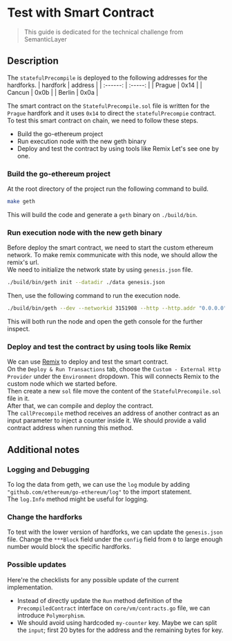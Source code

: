 # Test with Smart Contract
> This guide is dedicated for the technical challenge from SemanticLayer

## Description
The `statefulPrecompile` is deployed to the following addresses for the hardforks.
| hardfork | address |
| :------: | :-----: |
| Prague   | 0x14    |
| Cancun   | 0x0b    |
| Berlin   | 0x0a    |

The smart contract on the `StatefulPrecompile.sol` file is written for the `Prague` hardfork and it uses `0x14` to direct the `statefulPrecompie` contract.<br>
To test this smart contract on chain, we need to follow these steps.
- Build the go-ethereum project
- Run execution node with the new geth binary
- Deploy and test the contract by using tools like Remix
Let's see one by one.

### Build the go-ethereum project
At the root directory of the project run the following command to build.
```bash
make geth
```
This will build the code and generate a `geth` binary on `./build/bin`.

### Run execution node with the new geth binary
Before deploy the smart contract, we need to start the custom ethereum network. To make remix communicate with this node, we should allow the remix's url.<br>
We need to initialize the network state by using `genesis.json` file.
```bash
./build/bin/geth init --datadir ./data genesis.json
```
Then, use the following command to run the execution node.
```bash
./build/bin/geth --dev --networkid 3151908 --http --http.addr "0.0.0.0" --http.port "8545" --http.api "eth,web3,personal,net,miner,debug" --nodiscover --mine --allow-insecure-unlock --http.corsdomain https://remix.ethereum.org --dev console --vmdebug
```
This will both run the node and open the geth console for the further inspect.

### Deploy and test the contract by using tools like Remix
We can use [Remix](https://remix.ethereum.org) to deploy and test the smart contract.<br>
On the `Deploy & Run Transactions` tab, choose the `Custom - External Http Provider` under the `Environment` dropdown. This will connects Remix to the custom node which we started before.<br>
Then create a new `sol` file move the content of the `StatefulPrecompile.sol` file in it.<br>
After that, we can compile and deploy the contract.<br>
The `callPrecompile` method receives an address of another contract as an input parameter to inject a counter inside it. We should provide a valid contract address when running this method.

## Additional notes

### Logging and Debugging
To log the data from geth, we can use the `log` module by adding `"github.com/ethereum/go-ethereum/log"` to the import statement.<br>
The `log.Info` method might be useful for logging.

### Change the hardforks
To test with the lower version of hardforks, we can update the `genesis.json` file. Change the `***Block` field under the `config` field from `0` to large enough number would block the specific hardforks.

### Possible updates
Here're the checklists for any possible update of the current implementation.
- Instead of directly update the `Run` method definition of the `PrecompiledContract` interface on `core/vm/contracts.go` file, we can introduce `Polymorphism`.
- We should avoid using hardcoded `my-counter` key. Maybe we can split the `input`; first 20 bytes for the address and the remaining bytes for key.
